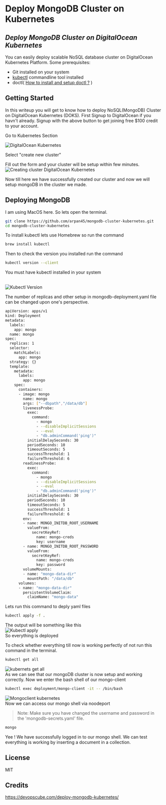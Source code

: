 # Deploy MongoDB Cluster on Kubernetes
## _Deploy MongoDB Cluster on DigitalOcean Kubernetes_

You can easily deploy scalable NoSQL database cluster on DigitalOcean Kubernetes Platform.
Some prerequisites:
- Git installed on your system
- [kubectl](https://kubernetes.io/docs/tasks/tools/) commandline tool installed
- doctl( [How to install and setup doctl ?](https://docs.digitalocean.com/reference/doctl/how-to/install/) )

## Getting Started
In this writeup you will get to know how to deploy NoSQL(MongoDB) Cluster on DigitalOcean Kubernetes (DOKS).
First Signup to DigitalOcean if you havn't already. Signup with the above button to get joining free $100 credit to your account.

Go to Kubernetes Section
<br />

![DigitalOcean Kubernetes](images/main.png)

Select "create new cluster"

Fill out the form and your cluster will be setup within few minutes.
<br />
![Creating cluster DigitalOcean Kubernetes](images/main-1.png)

Now till here we have successfully created our cluster and now we will setup mongoDB in the cluster we made.

## Deploying MongoDB
I am using MacOS here. So lets open the terminal.

```sh
git clone https://github.com/arpan45/mongodb-cluster-kubernetes.git
cd mongodb-cluster-kubernetes
```

To install kubectl lets use Homebrew so run the command

```sh
brew install kubectl
```

Then to check the version you installed run the command

```sh
kubectl version --client
```

You must have kubectl installed in your system
<br /><br />

![Kubectl Version](images/main-2.png)

The number of replicas and other setup in mongodb-deployment.yaml file can be changed upon one's perspective.

```sh
apiVersion: apps/v1
kind: Deployment
metadata:
  labels:
    app: mongo
  name: mongo
spec:
  replicas: 1
  selector:
    matchLabels:
      app: mongo
  strategy: {}
  template:
    metadata:
      labels:
        app: mongo
    spec:
      containers:
      - image: mongo
        name: mongo
        args: ["--dbpath","/data/db"]
        livenessProbe:
          exec:
            command:
              - mongo
              - --disableImplicitSessions
              - --eval
              - "db.adminCommand('ping')"
          initialDelaySeconds: 30
          periodSeconds: 10
          timeoutSeconds: 5
          successThreshold: 1
          failureThreshold: 6
        readinessProbe:
          exec:
            command:
              - mongo
              - --disableImplicitSessions
              - --eval
              - "db.adminCommand('ping')"
          initialDelaySeconds: 30
          periodSeconds: 10
          timeoutSeconds: 5
          successThreshold: 1
          failureThreshold: 6
        env:
        - name: MONGO_INITDB_ROOT_USERNAME
          valueFrom:
            secretKeyRef:
              name: mongo-creds
              key: username
        - name: MONGO_INITDB_ROOT_PASSWORD
          valueFrom:
            secretKeyRef:
              name: mongo-creds
              key: password
        volumeMounts:
        - name: "mongo-data-dir"
          mountPath: "/data/db"
      volumes:
      - name: "mongo-data-dir"
        persistentVolumeClaim:
          claimName: "mongo-data"

```
Lets run this command to deply yaml files

```sh
kubectl apply -f .
```

The output will be something like this
<br />
![Kubectl apply](images/main-3.png)
<br />
So everything is deployed

To check whether everything till now is working perfectly of not run this command in the terminal.
```sh
kubectl get all
```
![kubernets get all](images/main-4.png)
<br />
As we can see that our mongoDB cluster is now setup and working correctly. Now we enter the bash shell of our mongo-client

```sh
kubectl exec deployment/mongo-client -it -- /bin/bash
```
![Mongoclient kubernetes](images/main-5.png)
<br />
Now we can access our mongo shell via noodeport

> Note: Make sure you have changed the username and password in the 'mongodb-secrets.yaml' file.

```sh
mongo
```

Yee ! We have successfully logged in to our mongo shell. We can test everything is working by inserting a document in a collection.


## License

MIT

## Credits
https://devopscube.com/deploy-mongodb-kubernetes/
